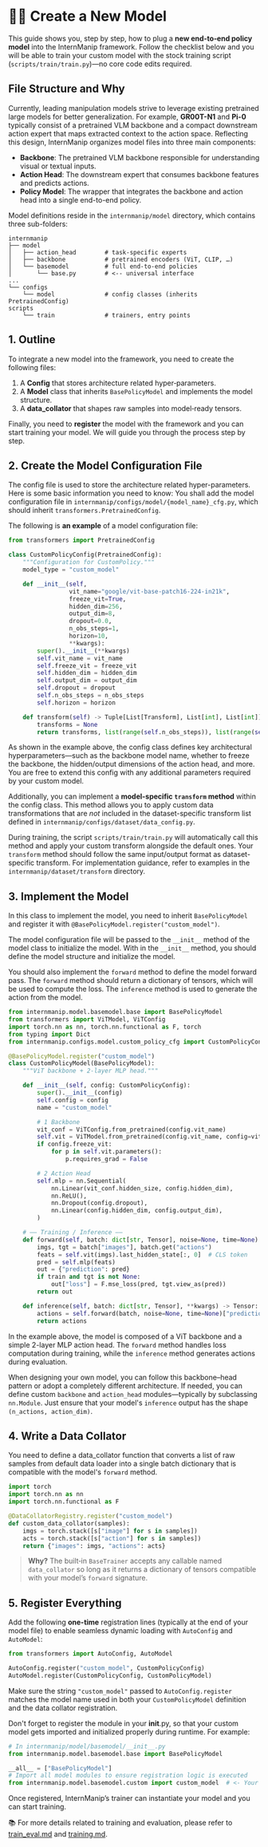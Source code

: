 # ✍🏻 Create a New Model


This guide shows you, step by step, how to plug a **new end‑to‑end policy model** into the InternManip framework. Follow the checklist below and you will be able to train your custom model with the stock training script (`scripts/train/train.py`)—no core code edits required.



## File Structure and Why

Currently, leading manipulation models strive to leverage existing pretrained large models for better generalization. For example, **GR00T-N1** and **Pi-0** typically consist of a pretrained VLM backbone and a compact downstream action expert that maps extracted context to the action space. Reflecting this design, InternManip organizes model files into three main components:

- **Backbone**: The pretrained VLM backbone responsible for understanding visual or textual inputs.
- **Action Head**: The downstream expert that consumes backbone features and predicts actions.
- **Policy Model**: The wrapper that integrates the backbone and action head into a single end-to-end policy.

Model definitions reside in the `internmanip/model` directory, which contains three sub-folders:

```text
internmanip
├── model
│   ├── action_head        # task‑specific experts
│   ├── backbone           # pretrained encoders (ViT, CLIP, …)
│   └── basemodel          # full end‑to‑end policies
│       └── base.py        # <‑‑ universal interface
...
└── configs
    └── model              # config classes (inherits PretrainedConfig)
scripts
    └── train              # trainers, entry points
```

## 1. Outline
To integrate a new model into the framework, you need to create the following files:

1. A **Config** that stores architecture related hyper‑parameters.
2. A **Model** class that inherits `BasePolicyModel` and implements the model structure.
3. A **data\_collator** that shapes raw samples into model‑ready tensors.

Finally, you need to **register** the model with the framework and you can start training your model. We will guide you through the process step by step.


## 2. Create the Model Configuration File

The config file is used to store the architecture related hyper-parameters. Here is some basic information you need to know:
You shall add the model configuration file in `internmanip/configs/model/{model_name}_cfg.py`, which should inherit `transformers.PretrainedConfig`.

The following is **an example** of a model configuration file:

```python
from transformers import PretrainedConfig

class CustomPolicyConfig(PretrainedConfig):
    """Configuration for CustomPolicy."""
    model_type = "custom_model"

    def __init__(self,
                 vit_name="google/vit-base-patch16-224-in21k",
                 freeze_vit=True,
                 hidden_dim=256,
                 output_dim=8,
                 dropout=0.0,
                 n_obs_steps=1,
                 horizon=10,
                 **kwargs):
        super().__init__(**kwargs)
        self.vit_name = vit_name
        self.freeze_vit = freeze_vit
        self.hidden_dim = hidden_dim
        self.output_dim = output_dim
        self.dropout = dropout
        self.n_obs_steps = n_obs_steps
        self.horizon = horizon

    def transform(self) -> Tuple[List[Transform], List[int], List[int]]:
        transforms = None
        return transforms, list(range(self.n_obs_steps)), list(range(self.horizon))
```

As shown in the example above, the config class defines key architectural hyperparameters—such as the backbone model name, whether to freeze the backbone, the hidden/output dimensions of the action head, and more. You are free to extend this config with any additional parameters required by your custom model.

Additionally, you can implement a **model-specific `transform` method** within the config class. This method allows you to apply custom data transformations that are *not* included in the dataset-specific transform list defined in `internmanip/configs/dataset/data_config.py`.

During training, the script `scripts/train/train.py` will automatically call this method and apply your custom transform alongside the default ones. Your `transform` method should follow the same input/output format as dataset-specific transform. For implementation guidance, refer to examples in the `internmanip/dataset/transform` directory.


## 3. Implement the Model

In this class to implement the model, you need to inherit `BasePolicyModel` and register it with `@BasePolicyModel.register("custom_model")`.

The model configuration file will be passed to the `__init__` method of the model class to initialize the model. With in the `__init__` method, you should define the model structure and initialize the model.

You should also implement the `forward` method to define the model forward pass. The `forward` method should return a dictionary of tensors, which will be used to compute the loss. The `inference` method is used to generate the action from the model.

```python
from internmanip.model.basemodel.base import BasePolicyModel
from transformers import ViTModel, ViTConfig
import torch.nn as nn, torch.nn.functional as F, torch
from typing import Dict
from internmanip.configs.model.custom_policy_cfg import CustomPolicyConfig

@BasePolicyModel.register("custom_model")
class CustomPolicyModel(BasePolicyModel):
    """ViT backbone + 2‑layer MLP head."""

    def __init__(self, config: CustomPolicyConfig):
        super().__init__(config)
        self.config = config
        name = "custom_model"

        # 1 Backbone
        vit_conf = ViTConfig.from_pretrained(config.vit_name)
        self.vit = ViTModel.from_pretrained(config.vit_name, config=vit_conf)
        if config.freeze_vit:
            for p in self.vit.parameters():
                p.requires_grad = False

        # 2 Action Head
        self.mlp = nn.Sequential(
            nn.Linear(vit_conf.hidden_size, config.hidden_dim),
            nn.ReLU(),
            nn.Dropout(config.dropout),
            nn.Linear(config.hidden_dim, config.output_dim),
        )

    # —— Training / Inference ——
    def forward(self, batch: dict[str, Tensor], noise=None, time=None) -> tuple[Tensor, dict[str, Tensor]]:
        imgs, tgt = batch["images"], batch.get("actions")
        feats = self.vit(imgs).last_hidden_state[:, 0]  # CLS token
        pred = self.mlp(feats)
        out = {"prediction": pred}
        if train and tgt is not None:
            out["loss"] = F.mse_loss(pred, tgt.view_as(pred))
        return out

    def inference(self, batch: dict[str, Tensor], **kwargs) -> Tensor:
        actions = self.forward(batch, noise=None, time=None)["prediction"]
        return actions
```

In the example above, the model is composed of a ViT backbone and a simple 2-layer MLP action head. The `forward` method handles loss computation during training, while the `inference` method generates actions during evaluation.

When designing your own model, you can follow this backbone–head pattern or adopt a completely different architecture. If needed, you can define custom `backbone` and `action_head` modules—typically by subclassing `nn.Module`. Just ensure that your model's `inference` output has the shape `(n_actions, action_dim)`.


## 4. Write a Data Collator

You need to define a data_collator function that converts a list of raw samples from default data loader into a single batch dictionary that is compatible with the model's `forward` method.

```python
import torch
import torch.nn as nn
import torch.nn.functional as F

@DataCollatorRegistry.register("custom_model")
def custom_data_collator(samples):
    imgs = torch.stack([s["image"] for s in samples])
    acts = torch.stack([s["action"] for s in samples])
    return {"images": imgs, "actions": acts}
```

> **Why?** The built‑in `BaseTrainer` accepts any callable named `data_collator` so long as it returns a dictionary of tensors compatible with your model’s `forward` signature.


## 5. Register Everything

Add the following **one-time** registration lines (typically at the end of your model file) to enable seamless dynamic loading with `AutoConfig` and `AutoModel`:

```python
from transformers import AutoConfig, AutoModel

AutoConfig.register("custom_model", CustomPolicyConfig)
AutoModel.register(CustomPolicyConfig, CustomPolicyModel)
```

Make sure the string `"custom_model"` passed to `AutoConfig.register` matches the model name used in both your `CustomPolicyModel` definition and the data collator registration.

Don't forget to register the module in your __init__.py, so that your custom model gets imported and initialized properly during runtime. For example:

```python
# In internmanip/model/basemodel/__init__.py
from internmanip.model.basemodel.base import BasePolicyModel

__all__ = ["BasePolicyModel"]
# Import all model modules to ensure registration logic is executed
from internmanip.model.basemodel.custom import custom_model  # <- Your custom model module
```

Once registered, InternManip’s trainer can instantiate your model and you can start training.

📚 For more details related to training and evaluation, please refer to [train_eval.md](./train_eval.md) and [training.md](../tutorials/training.md).
